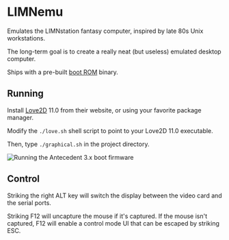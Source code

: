# LIMNemu

Emulates the LIMNstation fantasy computer, inspired by late 80s Unix workstations.

The long-term goal is to create a really neat (but useless) emulated desktop computer.

Ships with a pre-built [boot ROM](https://github.com/limnarch/a3x) binary.

## Running

Install [Love2D](https://love2d.org/) 11.0 from their website, or using your favorite package manager.

Modify the `./love.sh` shell script to point to your Love2D 11.0 executable.

Then, type `./graphical.sh` in the project directory.

![Running the Antecedent 3.x boot firmware](https://i.imgur.com/RkW6RG8.png)

## Control

Striking the right ALT key will switch the display between the video card and the serial ports.

Striking F12 will uncapture the mouse if it's captured. If the mouse isn't captured, F12 will enable a control mode UI that can be escaped by striking ESC.